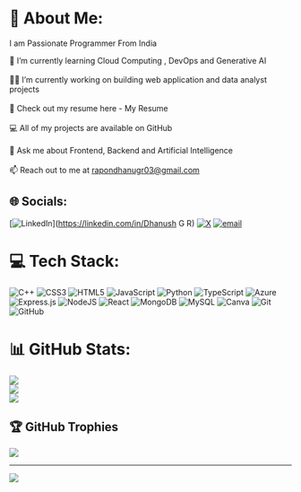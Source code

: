   # 💫 About Me:
  I am Passionate Programmer From India
                                                                    
 🌱 I’m currently learning Cloud Computing , DevOps and Generative AI<br><br>👨‍💻 I’m currently working on building web application and data analyst projects<br><br>📑 Check out my resume here - My Resume<br><br>💻 All of my projects are available on GitHub<br><br>💬 Ask me about Frontend, Backend and Artificial Intelligence<br><br>📫 Reach out to me at rapondhanugr03@gmail.com


## 🌐 Socials:
[![LinkedIn](https://img.shields.io/badge/LinkedIn-%230077B5.svg?logo=linkedin&logoColor=white)](https://linkedin.com/in/Dhanush G R) [![X](https://img.shields.io/badge/X-black.svg?logo=X&logoColor=white)](https://x.com/DhanushTrendzz) [![email](https://img.shields.io/badge/Email-D14836?logo=gmail&logoColor=white)](mailto:rapondhanugr03@gmail.com) 

# 💻 Tech Stack:
![C++](https://img.shields.io/badge/c++-%2300599C.svg?style=flat&logo=c%2B%2B&logoColor=white) ![CSS3](https://img.shields.io/badge/css3-%231572B6.svg?style=flat&logo=css3&logoColor=white) ![HTML5](https://img.shields.io/badge/html5-%23E34F26.svg?style=flat&logo=html5&logoColor=white) ![JavaScript](https://img.shields.io/badge/javascript-%23323330.svg?style=flat&logo=javascript&logoColor=%23F7DF1E) ![Python](https://img.shields.io/badge/python-3670A0?style=flat&logo=python&logoColor=ffdd54) ![TypeScript](https://img.shields.io/badge/typescript-%23007ACC.svg?style=flat&logo=typescript&logoColor=white) ![Azure](https://img.shields.io/badge/azure-%230072C6.svg?style=flat&logo=microsoftazure&logoColor=white) ![Express.js](https://img.shields.io/badge/express.js-%23404d59.svg?style=flat&logo=express&logoColor=%2361DAFB) ![NodeJS](https://img.shields.io/badge/node.js-6DA55F?style=flat&logo=node.js&logoColor=white) ![React](https://img.shields.io/badge/react-%2320232a.svg?style=flat&logo=react&logoColor=%2361DAFB) ![MongoDB](https://img.shields.io/badge/MongoDB-%234ea94b.svg?style=flat&logo=mongodb&logoColor=white) ![MySQL](https://img.shields.io/badge/mysql-4479A1.svg?style=flat&logo=mysql&logoColor=white) ![Canva](https://img.shields.io/badge/Canva-%2300C4CC.svg?style=flat&logo=Canva&logoColor=white) ![Git](https://img.shields.io/badge/git-%23F05033.svg?style=flat&logo=git&logoColor=white) ![GitHub](https://img.shields.io/badge/github-%23121011.svg?style=flat&logo=github&logoColor=white)
# 📊 GitHub Stats:
![](https://github-readme-stats.vercel.app/api?username=DhanushGR0603&theme=dark&hide_border=false&include_all_commits=true&count_private=false)<br/>
![](https://nirzak-streak-stats.vercel.app/?user=DhanushGR0603&theme=dark&hide_border=false)<br/>
![](https://github-readme-stats.vercel.app/api/top-langs/?username=DhanushGR0603&theme=dark&hide_border=false&include_all_commits=true&count_private=false&layout=compact)

## 🏆 GitHub Trophies
![](https://github-profile-trophy.vercel.app/?username=DhanushGR0603&theme=radical&no-frame=false&no-bg=true&margin-w=4)

---
[![](https://visitcount.itsvg.in/api?id=DhanushGR0603&icon=0&color=0)](https://visitcount.itsvg.in)

